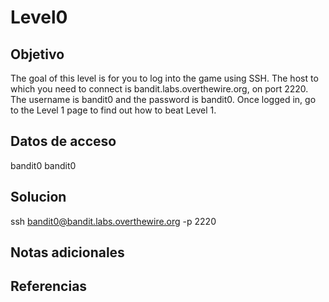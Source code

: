 # Level0

## Objetivo
The goal of this level is for you to log into the game using SSH. The host to which you need to connect is bandit.labs.overthewire.org, on port 2220. The username is bandit0 and the password is bandit0. Once logged in, go to the Level 1 page to find out how to beat Level 1.

## Datos de acceso
bandit0
bandit0

## Solucion
ssh bandit0@bandit.labs.overthewire.org -p 2220

## Notas adicionales

## Referencias
